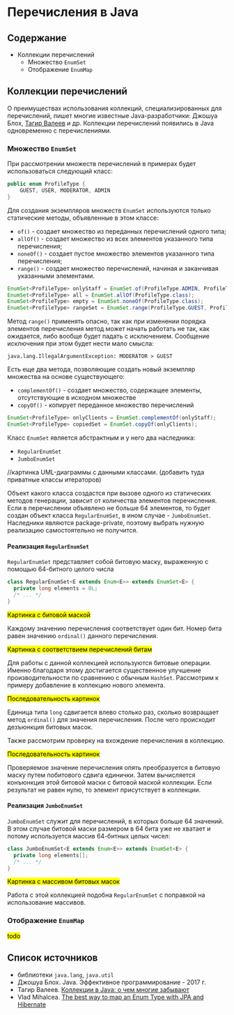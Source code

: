 # Перечисления в Java

## Содержание
- Коллекции перечислений
    - Множество `EnumSet`
    - Отображение `EnumMap`

## Коллекции перечислений
О преимуществах использования коллекций, специализированных для перечислений,
пишет многие известные Java-разработчики: Джошуа Блох, [Тагир Валеев][Tagir] и др.
Коллекции перечислений появились в Java одновременно с перечислениями.

### Множество `EnumSet`
При рассмотрении множеств перечислений в примерах будет использоваться 
следующий класс:
```java
public enum ProfileType {
    GUEST, USER, MODERATOR, ADMIN
}
```

Для создания экземпляров множеств `EnumSet` используются только статические методы,
объявленные в этом классе: 
- `of()` - создает множество из переданных перечислений одного типа;
- `allOf()` - создает множество из всех элементов указанного типа перечисления;
- `noneOf()` - создает пустое множество элементов указанного типа перечисления;
- `range()` - создает множество перечислений, начиная и заканчивая 
указанными элементами.
```java
EnumSet<ProfileType> onlyStaff = EnumSet.of(ProfileType.ADMIN, ProfileType.MODERATOR);
EnumSet<ProfileType> all = EnumSet.allOf(ProfileType.class);
EnumSet<ProfileType> empty = EnumSet.noneOf(ProfileType.class);
EnumSet<ProfileType> rangeSet = EnumSet.range(ProfileType.GUEST, ProfileType.MODERATOR);
```
Метод `range()` применять опасно, так как при изменении порядка элементов 
перечисления метод может начать работать не так, как ожидается, либо вообще 
будет падать с исключением.
Сообщение исключения при этом будет нести мало смысла:
```
java.lang.IllegalArgumentException: MODERATOR > GUEST
```

Есть еще два метода, позволяющие создать новый экземпляр множества 
на основе существующего:
- `complementOf()` - создает множество, содержащее элементы, 
отсутствующие в исходном множестве
- `copyOf()` - копирует переданное множество перечислений 
```java
EnumSet<ProfileType> onlyClients = EnumSet.complementOf(onlyStaff);
EnumSet<ProfileType> copiedSet = EnumSet.copyOf(onlyClients);
```

Класс `EnumSet` является абстрактным и у него два наследника:
- `RegularEnumSet`
- `JumboEnumSet`

//картинка UML-диаграммы с данными классами. (добавить туда приватные классы итераторов)

Объект какого класса создастся при вызове одного из статических методов генерации,
зависит от количества элементов перечисления. Если в перечислении объявлено не
больше 64 элементов, то будет создан объект класса `RegularEnumSet`, 
в ином случае - `JumboEnumSet`.
Наследники являются package-private, поэтому выбрать нужную реализацию 
самостоятельно не получится.

#### Реализация `RegularEnumSet`
`RegularEnumSet` представляет собой битовую маску, выраженную с помощью 64-битного целого числа
```java
class RegularEnumSet<E extends Enum<E>> extends EnumSet<E> {
  private long elements = 0L;
  /* ... */
}
```
<mark>Картинка с битовой маской</mark>

Каждому значению перечисления соответствует один бит.
Номер бита равен значению `ordinal()` данного перечисления.

<mark>Картинка с соответствием перечислений битам</mark>

Для работы с данной коллекцией используются битовые операции.
Именно благодаря этому достигается существенное улучшение производительности по сравнению с обычным `HashSet`.
Рассмотрим к примеру добавление в коллекцию нового элемента.

<mark>Последовательность картинок</mark>

Единица типа `long` сдвигается влево столько раз, сколько возвращает метод `ordinal()` для значения перечисления.
После чего происходит дезъюнкция битовых масок.

Также рассмотрим проверку на вхождение перечисления в коллекцию.

<mark>Последовательность картинок</mark>

Проверяемое значение перечисления опять преобразуется в битовую маску путем побитового сдвига единички.
Затем вычисляется конъюнкция этой битовой маски с битовой маской коллекции.
Если результат не равен нулю, то элемент присутствует в коллекции.

#### Реализация `JumboEnumSet`
`JumboEnumSet` служит для перечислений, в которых больше 64 значений. 
В этом случае битовой маски размером в 64 бита уже не хватает и потому используется массив 64-битных целых чисел:
```java
class JumboEnumSet<E extends Enum<E>> extends EnumSet<E> {
  private long elements[];
  /* ... */
}
```
<mark>Картинка с массивом битовых масок</mark>

Работа с этой коллекцией подобна `RegularEnumSet` с поправкой на использование массивов.

### Отображение `EnumMap`
<mark>todo</mark>

    
## Список источников
- библиотеки `java.lang`, `java.util`
- Джошуа Блох. Java. Эффективное программирование - 2017 г.
- Тагир Валеев. [Коллекции в Java: о чем многие забывают][Tagir]
- Vlad Mihalcea. [The best way to map an Enum Type with JPA and Hibernate][Mihalcea]



[Tagir]: https://habr.com/ru/post/267389/
[Mihalcea]: https://vladmihalcea.com/the-best-way-to-map-an-enum-type-with-jpa-and-hibernate/